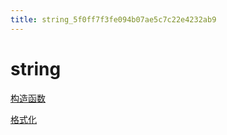 ```yaml
---
title: string_5f0ff7f3fe094b07ae5c7c22e4232ab9
---
```


# string

[构造函数](string%205f0ff7f3fe094b07ae5c7c22e4232ab9/%E6%9E%84%E9%80%A0%E5%87%BD%E6%95%B0%20e48e7d6bac5a48c08b8e05bd8cf6d985.md)

[格式化](string%205f0ff7f3fe094b07ae5c7c22e4232ab9/%E6%A0%BC%E5%BC%8F%E5%8C%96%20d5c4718c550d4a988329dc5b31b2919e.md)